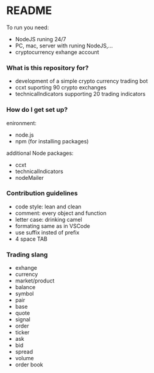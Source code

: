 # README #



To run you need:
- NodeJS runing 24/7 
- PC, mac, server with runing NodeJS,...
- cryptocurrency exhange account
 
### What is this repository for?

- development of a simple crypto currency trading bot
- ccxt suporting 90 crypto exchanges
- technicalIndicators supporting 20 trading indicators

### How do I get set up? ###

enironment:
- node.js
- npm (for installing packages)

additional Node packages:
- ccxt
- technicalIndicators  
- nodeMailer

### Contribution guidelines ###

- code style: lean and clean
- comment: every object and function
- letter case: drinking camel
- formating same as in VSCode
- use suffix insted of prefix
- 4 space TAB

### Trading slang

- exhange
- currency
- market/product
- balance
- symbol
- pair
- base
- quote
- signal
- order
- ticker
- ask
- bid
- spread
- volume
- order book
